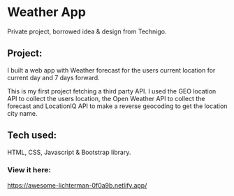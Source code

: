 # Weather App
Private project, borrowed idea & design from Technigo.

## Project: 
I built a web app with Weather forecast for the users current location for current day and 7 days forward.

This is my first project fetching a third party API. I used the GEO location API to collect the users location, the Open Weather API to collect the forecast and LocationIQ API to make a reverse geocoding to get the location city name.

## Tech used: 
HTML, CSS, Javascript & Bootstrap library.

### View it here: 
https://awesome-lichterman-0f0a9b.netlify.app/
